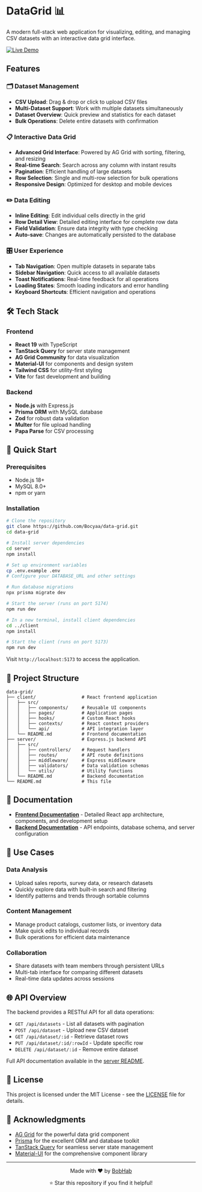 # DataGrid 📊

A modern full-stack web application for visualizing, editing, and managing CSV datasets with an interactive data grid interface.

[![Live Demo](https://img.shields.io/badge/🚀-Live%20Demo-blue?style=for-the-badge)](https://data-grid-six.vercel.app/)

## Features

### 🗂️ Dataset Management

- **CSV Upload**: Drag & drop or click to upload CSV files
- **Multi-Dataset Support**: Work with multiple datasets simultaneously
- **Dataset Overview**: Quick preview and statistics for each dataset
- **Bulk Operations**: Delete entire datasets with confirmation

### 📋 Interactive Data Grid

- **Advanced Grid Interface**: Powered by AG Grid with sorting, filtering, and resizing
- **Real-time Search**: Search across any column with instant results
- **Pagination**: Efficient handling of large datasets
- **Row Selection**: Single and multi-row selection for bulk operations
- **Responsive Design**: Optimized for desktop and mobile devices

### ✏️ Data Editing

- **Inline Editing**: Edit individual cells directly in the grid
- **Row Detail View**: Detailed editing interface for complete row data
- **Field Validation**: Ensure data integrity with type checking
- **Auto-save**: Changes are automatically persisted to the database

### 🎛️ User Experience

- **Tab Navigation**: Open multiple datasets in separate tabs
- **Sidebar Navigation**: Quick access to all available datasets
- **Toast Notifications**: Real-time feedback for all operations
- **Loading States**: Smooth loading indicators and error handling
- **Keyboard Shortcuts**: Efficient navigation and operations

## 🛠️ Tech Stack

### Frontend

- **React 19** with TypeScript
- **TanStack Query** for server state management
- **AG Grid Community** for data visualization
- **Material-UI** for components and design system
- **Tailwind CSS** for utility-first styling
- **Vite** for fast development and building

### Backend

- **Node.js** with Express.js
- **Prisma ORM** with MySQL database
- **Zod** for robust data validation
- **Multer** for file upload handling
- **Papa Parse** for CSV processing

## 🚀 Quick Start

### Prerequisites

- Node.js 18+
- MySQL 8.0+
- npm or yarn

### Installation

```bash
# Clone the repository
git clone https://github.com/Bocyaa/data-grid.git
cd data-grid

# Install server dependencies
cd server
npm install

# Set up environment variables
cp .env.example .env
# Configure your DATABASE_URL and other settings

# Run database migrations
npx prisma migrate dev

# Start the server (runs on port 5174)
npm run dev

# In a new terminal, install client dependencies
cd ../client
npm install

# Start the client (runs on port 5173)
npm run dev
```

Visit `http://localhost:5173` to access the application.

## 📁 Project Structure

```
data-grid/
├── client/                 # React frontend application
│   ├── src/
│   │   ├── components/     # Reusable UI components
│   │   ├── pages/          # Application pages
│   │   ├── hooks/          # Custom React hooks
│   │   ├── contexts/       # React context providers
│   │   └── api/            # API integration layer
│   └── README.md           # Frontend documentation
├── server/                 # Express.js backend API
│   ├── src/
│   │   ├── controllers/    # Request handlers
│   │   ├── routes/         # API route definitions
│   │   ├── middleware/     # Express middleware
│   │   ├── validators/     # Data validation schemas
│   │   └── utils/          # Utility functions
│   └── README.md           # Backend documentation
└── README.md               # This file
```

## 📖 Documentation

- **[Frontend Documentation](./client/README.md)** - Detailed React app architecture, components, and development setup
- **[Backend Documentation](./server/README.md)** - API endpoints, database schema, and server configuration

## 🎯 Use Cases

### Data Analysis

- Upload sales reports, survey data, or research datasets
- Quickly explore data with built-in search and filtering
- Identify patterns and trends through sortable columns

### Content Management

- Manage product catalogs, customer lists, or inventory data
- Make quick edits to individual records
- Bulk operations for efficient data maintenance

### Collaboration

- Share datasets with team members through persistent URLs
- Multi-tab interface for comparing different datasets
- Real-time data updates across sessions

## 🌐 API Overview

The backend provides a RESTful API for all data operations:

- `GET /api/datasets` - List all datasets with pagination
- `POST /api/dataset` - Upload new CSV dataset
- `GET /api/dataset/:id` - Retrieve dataset rows
- `PUT /api/dataset/:id/:rowId` - Update specific row
- `DELETE /api/dataset/:id` - Remove entire dataset

Full API documentation available in the [server README](./server/README.md).

## 📝 License

This project is licensed under the MIT License - see the [LICENSE](LICENSE) file for details.

## 🙏 Acknowledgments

- [AG Grid](https://ag-grid.com/) for the powerful data grid component
- [Prisma](https://prisma.io/) for the excellent ORM and database toolkit
- [TanStack Query](https://tanstack.com/query) for seamless server state management
- [Material-UI](https://mui.com/) for the comprehensive component library

---

<div align="center">
  <p>Made with ❤️ by <a href="https://github.com/Bocyaa">BobHab</a></p>
  <p>⭐ Star this repository if you find it helpful!</p>
</div>
